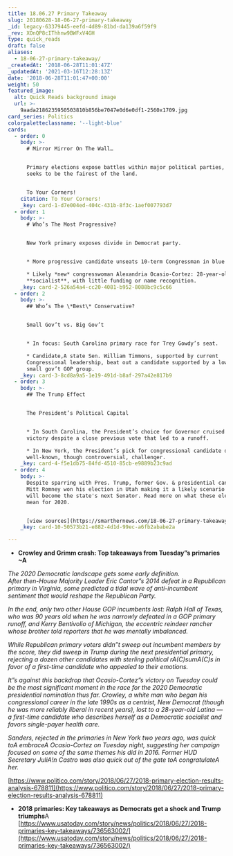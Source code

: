 ```yaml
---
title: 18.06.27 Primary Takeaway
slug: 20180628-18-06-27-primary-takeaway
_id: legacy-63379445-eefd-4d89-81bd-da139a6f59f9
_rev: XOnQP8cIThhnw9BWFxV4GH
type: quick_reads
draft: false
aliases:
  - 18-06-27-primary-takeaway/
_createdAt: '2018-06-28T11:01:47Z'
_updatedAt: '2021-03-16T12:28:13Z'
date: '2018-06-28T11:01:47+00:00'
weight: 50
featured_image:
  alt: Quick Reads background image
  url: >-
    9aada2186235950503810b856be7047e0d6e0df1-2560x1709.jpg
card_series: Politics
colorpaletteclassname: '--light-blue'
cards:
  - order: 0
    body: >-
      # Mirror Mirror On The Wall…


      Primary elections expose battles within major political parties, as each
      seeks to be the fairest of the land.


      To Your Corners!
    citation: To Your Corners!
    _key: card-1-d7e004ed-404c-431b-8f3c-1aef007793d7
  - order: 1
    body: >-
      # Who’s The Most Progressive?


      New York primary exposes divide in Democrat party.


      * More progressive candidate unseats 10-term Congressman in blue district.

      * Likely *new* congresswoman Alexandria Ocasio-Cortez: 28-year-old
      **socialist**, with little funding or name recognition.
    _key: card-2-526a54a4-cc20-4081-b952-8088bc9c5c66
  - order: 2
    body: >-
      ## Who’s The \*Best\* Conservative?


      Small Gov’t vs. Big Gov’t


      * In focus: South Carolina primary race for Trey Gowdy’s seat.

      * Candidate,A state Sen. William Timmons, supported by current
      Congressional leadership, beat out a candidate supported by a low tax,
      small gov’t GOP group.
    _key: card-3-8cd8a9a5-1e19-491d-b8af-297a42e817b9
  - order: 3
    body: >-
      ## The Trump Effect


      The President’s Political Capital


      * In South Carolina, the President’s choice for Governor cruised to
      victory despite a close previous vote that led to a runoff.

      * In New York, the President’s pick for congressional candidate defeated a
      well-known, though controversial, challenger.
    _key: card-4-f5e1db75-84fd-4510-85cb-e9889b23c9ad
  - order: 4
    body: >-
      Despite sparring with Pres. Trump, former Gov. & presidential candidate
      Mitt Romney won his election in Utah making it a likely scenario that he
      will become the state's next Senator. Read more on what these elections
      mean for 2020.


      [view sources](https://smarthernews.com/18-06-27-primary-takeaway/)
    _key: card-10-50573b21-e882-4d1d-99ec-a6fb2ababe2a

---
```

* **Crowley and Grimm crash: Top takeaways from Tuesday”s primaries ~A**

_The 2020 Democratic landscape gets some early definition._  
_After then-House Majority Leader Eric Cantor”s 2014 defeat in a Republican primary in Virginia, some predicted a tidal wave of anti-incumbent sentiment that would reshape the Republican Party._

_In the end, only two other House GOP incumbents lost: Ralph Hall of Texas, who was 90 years old when he was narrowly defeated in a GOP primary runoff, and Kerry Bentivolio of Michigan, the eccentric reindeer rancher whose brother told reporters that he was mentally imbalanced._

_While Republican primary voters didn”t sweep out incumbent members by the score, they did sweep in Trump during the next presidential primary, rejecting a dozen other candidates with sterling political rA(C)sumA(C)s in favor of a first-time candidate who appealed to their emotions._

_It”s against this backdrop that Ocasio-Cortez”s victory on Tuesday could be the most significant moment in the race for the 2020 Democratic presidential nomination thus far. Crowley, a white man who began his congressional career in the late 1990s as a centrist, New Democrat (though he was more reliably liberal in recent years), lost to a 28-year-old Latina — a first-time candidate who describes herself as a Democratic socialist and favors single-payer health care._

_Sanders, rejected in the primaries in New York two years ago, was quick toA embraceA Ocasio-Cortez on Tuesday night, suggesting her campaign focused on some of the same themes his did in 2016. Former HUD Secretary JuliA!n Castro was also quick out of the gate toA congratulateA her._

[https://www.politico.com/story/2018/06/27/2018-primary-election-results-analysis-678811](https://www.politico.com/story/2018/06/27/2018-primary-election-results-analysis-678811)

* **2018 primaries: Key takeaways as Democrats get a shock and Trump triumphs**A [https://www.usatoday.com/story/news/politics/2018/06/27/2018-primaries-key-takeaways/736563002/](https://www.usatoday.com/story/news/politics/2018/06/27/2018-primaries-key-takeaways/736563002/)